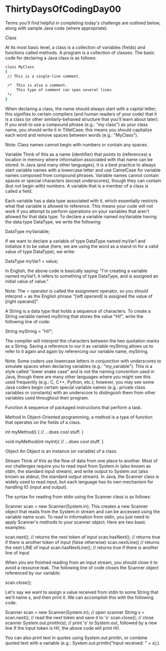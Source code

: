 # ThirtyDaysOfCodingDay00
 Terms you'll find helpful in completing today's challenge are outlined below, along with sample Java code (where appropriate).

Class

At its most basic level, a class is a collection of variables (fields) and functions called methods. A program is a collection of classes. The basic code for declaring a Java class is as follows:
   ```sh
class MyClass
{
    // This is a single-line comment.
    
    /*  This is also a comment.
        This type of comment can span several lines
    */
}
   ```
When declaring a class, the name should always start with a capital letter; this signifies to certain compilers (and human readers of your code) that it is a class (or other similarly-behaved structure that you'll learn about later). If you wish to use a compound phrase (e.g.: "my class") as your class name, you should write it in TitlelCase; this means you should capitalize each word and remove spaces between words (e.g.: "MyClass").


Note: Class names cannot begin with numbers or contain any spaces.

Variable
Think of this as a name (identifier) that points to (references) a location in memory where information associated with that name can be stored. In Java (and many other languages), it is a best practice to always start variable names with a lowercase letter and use CamelCase for variable names composed from compound phrases. Variable names cannot contain spaces or special characters (except underscores), though they can contain (but not begin with) numbers. A variable that is a member of a class is called a field.


Each variable has a data type associated with it, which essentially restricts what that variable is allowed to reference. This means your code will not work if you attempt to perform operations on your variables that aren't allowed for that data type. To declare a variable named myVariable having the data type DataType, we write the following:

DataType myVariable;


If we want to declare a variable of type DataType named myVar1 and initialize it to be value (here, we are using the word  as a stand-in for a valid value of type DataType), we write:

DataType myVar1 = value;

In English, the above code is basically saying: "I'm creating a variable named myVar1; it refers to something of type DataType, and is assigned an initial value of value."


Note: The = operator is called the assignment operator, so you should interpret = as the English phrase "[left operand] is assigned the value of [right operand]".


A String is a data type that holds a sequence of characters. To create a String variable named myString that stores the value "Hi!", write the following line of code:

String myString = "Hi!";


The compiler will interpret the characters between the two quotation marks as a String. Saving a reference to our it as variable myString allows us to refer to it again and again by referencing our variable name, myString.


Note: Some coders use lowercase letters in conjunction with underscores to simulate spaces when declaring variables (e.g.: "my_variable"). This is a style called "lower snake case" and is not the naming convention used in Java, though there are many other languages where you might see this used frequently (e.g.: C, C++, Python, etc.); however, you may see some Java coders begin certain special variable names (e.g.: private class variables or constants) with an underscore to distinguish them from other variables used throughout their program.


Function
A sequence of packaged instructions that perform a task.


Method
In Object-Oriented programming, a method is a type of function that operates on the fields of a class.

int myMethod()
{
	// ...does cool stuff.
}

void myMethod(int myInt){
	// ...does cool stuff.
}



Object
An Object is an instance (or variable) of a class.


Stream
Think of this as the flow of data from one place to another. Most of our challenges require you to read input from System.in (also known as stdin, the standard input stream), and write output to System.out (also known as stdout, the standard output stream). In Java, the Scanner class is widely used to read input, but each language has its own mechanism for handling IO (input and output).


The syntax for reading from stdin using the Scanner class is as follows:

Scanner scan = new Scanner(System.in);
This creates a new Scanner object that reads from the System.in stream and can be accessed using the variable name scan. To read in information from stdin, you just need to apply Scanner's methods to your scanner object. Here are two basic examples:

scan.next(); // returns the next token of input
scan.hasNext(); // returns true if there is another token of input (false otherwise)
scan.nextLine() // returns the next LINE of input
scan.hasNextLine(); // returns true if there is another line of input


When you are finished reading from an input stream, you should close it to avoid a resource leak. The following line of code closes the Scanner object referenced by our  variable:

scan.close();

Let's say we want to assign a value received from stdin to some String that we'll name s, and then print it. We can accomplish this with the following code:

Scanner scan = new Scanner(System.in); // open scanner
String s = scan.next(); // read the next token and save it to 's'
scan.close(); // close scanner
System.out.println(s); // print 's' to System.out, followed by a new line
If the input token is Hi!, the above code will print Hi!.


You can also print text in quotes using System.out.println, or combine quoted text with a variable (e.g.: System.out.println("Input received: " + s);).

